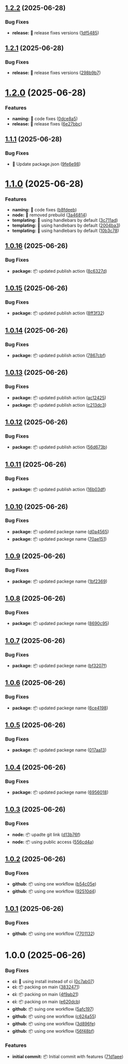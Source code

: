 ## [1.2.2](https://github.com/jamie-codez/nestjs-mailer/compare/v1.2.1...v1.2.2) (2025-06-28)


### Bug Fixes

* **release:** :memo: release fixes versions ([1df5485](https://github.com/jamie-codez/nestjs-mailer/commit/1df54859de3073eb5fbf211b7e4eef9c785144eb))

## [1.2.1](https://github.com/jamie-codez/nestjs-mailer/compare/v1.2.0...v1.2.1) (2025-06-28)


### Bug Fixes

* **release:** :memo: release fixes versions ([298b9b7](https://github.com/jamie-codez/nestjs-mailer/commit/298b9b7824fb4c6907c7b63f75974e42b7a4fc36))

# [1.2.0](https://github.com/jamie-codez/nestjs-mailer/compare/v1.1.1...v1.2.0) (2025-06-28)


### Features

* **naming:** :memo: code fixes ([0dce8a5](https://github.com/jamie-codez/nestjs-mailer/commit/0dce8a545c368358b010328e6799d45fbad6ebde))
* **release:** :memo: release fixes ([6e27bbc](https://github.com/jamie-codez/nestjs-mailer/commit/6e27bbcb8633acd7f74abcda5d2868909641d0aa))

## [1.1.1](https://github.com/jamie-codez/nestjs-mailer/compare/v1.1.0...v1.1.1) (2025-06-28)


### Bug Fixes

* :hammer: Update package.json ([9fe6e98](https://github.com/jamie-codez/nestjs-mailer/commit/9fe6e986f23a6f5cba7a0b7204a588869aea3f84))

# [1.1.0](https://github.com/jamie-codez/nestjs-mailer/compare/v1.0.16...v1.1.0) (2025-06-28)


### Features

* **naming:** :memo: code fixes ([b8fdeeb](https://github.com/jamie-codez/nestjs-mailer/commit/b8fdeeb3fec42340484f50e360f802767f4c0da8))
* **node:** :memo: removed prebuild ([3a46814](https://github.com/jamie-codez/nestjs-mailer/commit/3a468143c72ab6a84af5c03b52a66a22874b3a12))
* **templating:** :memo: using handlebars by default ([3c711ad](https://github.com/jamie-codez/nestjs-mailer/commit/3c711ad3d96a17d8b5fa1dafc22571cb9740fb32))
* **templating:** :memo: using handlebars by default ([2004ba3](https://github.com/jamie-codez/nestjs-mailer/commit/2004ba33a7e8c3c1e2e7b6177e68a3d96ce1c5d8))
* **templating:** :memo: using handlebars by default ([10b3c78](https://github.com/jamie-codez/nestjs-mailer/commit/10b3c785a353f2819b6253636995f9ee0ce4d227))

## [1.0.16](https://github.com/jamie-codez/nestjs-mailer/compare/v1.0.15...v1.0.16) (2025-06-26)


### Bug Fixes

* **package:** :package: updated publish action ([8c6327d](https://github.com/jamie-codez/nestjs-mailer/commit/8c6327d52cfaecef76f3e3baab1e54ce2e5528e9))

## [1.0.15](https://github.com/jamie-codez/nestjs-mailer/compare/v1.0.14...v1.0.15) (2025-06-26)


### Bug Fixes

* **package:** :package: updated publish action ([8ff3f32](https://github.com/jamie-codez/nestjs-mailer/commit/8ff3f32b8766c908210607e8fc0a89825035d986))

## [1.0.14](https://github.com/jamie-codez/nestjs-mailer/compare/v1.0.13...v1.0.14) (2025-06-26)


### Bug Fixes

* **package:** :package: updated publish action ([7867cbf](https://github.com/jamie-codez/nestjs-mailer/commit/7867cbfade8259c2e1e0b3ee3f161831c6975e31))

## [1.0.13](https://github.com/jamie-codez/nestjs-mailer/compare/v1.0.12...v1.0.13) (2025-06-26)


### Bug Fixes

* **package:** :package: updated publish action ([ac12425](https://github.com/jamie-codez/nestjs-mailer/commit/ac124259a3dd0d83491b2c7ae72ca21f8a75047a))
* **package:** :package: updated publish action ([c213dc3](https://github.com/jamie-codez/nestjs-mailer/commit/c213dc373b8f9cfbcf7b6d2db8376bc52500878e))

## [1.0.12](https://github.com/jamie-codez/nestjs-mailer/compare/v1.0.11...v1.0.12) (2025-06-26)


### Bug Fixes

* **package:** :package: updated publish action ([56d673b](https://github.com/jamie-codez/nestjs-mailer/commit/56d673b79b9309812dc307c536e7b7e1525a45b0))

## [1.0.11](https://github.com/jamie-codez/nestjs-mailer/compare/v1.0.10...v1.0.11) (2025-06-26)


### Bug Fixes

* **package:** :package: updated publish action ([16b03df](https://github.com/jamie-codez/nestjs-mailer/commit/16b03df8accbec230ae7ac5c6bbd65f7687c3b2d))

## [1.0.10](https://github.com/jamie-codez/nestjs-mailer/compare/v1.0.9...v1.0.10) (2025-06-26)


### Bug Fixes

* **package:** :package: updated packege name ([d0a4565](https://github.com/jamie-codez/nestjs-mailer/commit/d0a456514266bb896875ead32b42b20808089ca8))
* **package:** :package: updated packege name ([70ae151](https://github.com/jamie-codez/nestjs-mailer/commit/70ae151c25502800095c6a1779e56d4a79215965))

## [1.0.9](https://github.com/jamie-codez/nestjs-mailer/compare/v1.0.8...v1.0.9) (2025-06-26)


### Bug Fixes

* **package:** :package: updated packege name ([1bf2369](https://github.com/jamie-codez/nestjs-mailer/commit/1bf2369e4f7a1eb729263e1d828c07490474a2e3))

## [1.0.8](https://github.com/jamie-codez/nestjs-mailer/compare/v1.0.7...v1.0.8) (2025-06-26)


### Bug Fixes

* **package:** :package: updated packege name ([8690c95](https://github.com/jamie-codez/nestjs-mailer/commit/8690c952acdc60499acc0949a00107f0e8ec7ea4))

## [1.0.7](https://github.com/jamie-codez/nestjs-mailer/compare/v1.0.6...v1.0.7) (2025-06-26)


### Bug Fixes

* **package:** :package: updated packege name ([bf3207f](https://github.com/jamie-codez/nestjs-mailer/commit/bf3207f735e61aa010f5aaf14eddd16143bc2254))

## [1.0.6](https://github.com/jamie-codez/nestjs-mailer/compare/v1.0.5...v1.0.6) (2025-06-26)


### Bug Fixes

* **package:** :package: updated packege name ([6ce4198](https://github.com/jamie-codez/nestjs-mailer/commit/6ce41989801d2fc5316d95f11f1a7f3ff64854cf))

## [1.0.5](https://github.com/jamie-codez/nestjs-mailer/compare/v1.0.4...v1.0.5) (2025-06-26)


### Bug Fixes

* **package:** :package: updated packege name ([017aa13](https://github.com/jamie-codez/nestjs-mailer/commit/017aa132266065516d394169eff0527d76ea085b))

## [1.0.4](https://github.com/jamie-codez/nestjs-mailer/compare/v1.0.3...v1.0.4) (2025-06-26)


### Bug Fixes

* **package:** :package: updated packege name ([6956018](https://github.com/jamie-codez/nestjs-mailer/commit/695601853372f0d32bb91d085f4d1fe5fa8ba8a5))

## [1.0.3](https://github.com/jamie-codez/nestjs-mailer/compare/v1.0.2...v1.0.3) (2025-06-26)


### Bug Fixes

* **node:** :package: upadte git link ([d13b76f](https://github.com/jamie-codez/nestjs-mailer/commit/d13b76f5b87691a8acb7bd672b520103427a75d0))
* **node:** :package: using public access ([556cd4a](https://github.com/jamie-codez/nestjs-mailer/commit/556cd4a247efc7ec65f70aabeb868206aeb707f6))

## [1.0.2](https://github.com/jamie-codez/mailer/compare/v1.0.1...v1.0.2) (2025-06-26)


### Bug Fixes

* **github:** :package: using one workflow ([b54c05e](https://github.com/jamie-codez/mailer/commit/b54c05ecc2d31840e6ac6af0dd02fab564130ebd))
* **github:** :package: using one workflow ([92510d4](https://github.com/jamie-codez/mailer/commit/92510d402f2ad69a5441f1ba8973a0d70af85842))

## [1.0.1](https://github.com/jamie-codez/mailer/compare/v1.0.0...v1.0.1) (2025-06-26)


### Bug Fixes

* **github:** :package: using one workflow ([7701132](https://github.com/jamie-codez/mailer/commit/7701132b20307fcd8cb11f95456bded1506323dc))

# 1.0.0 (2025-06-26)


### Bug Fixes

* **ci:** :hammer: using install instead of ci ([0c7ab07](https://github.com/jamie-codez/mailer/commit/0c7ab079282b97138b298501c132f653ee9fb692))
* **ci:** :package: packing on main ([3832471](https://github.com/jamie-codez/mailer/commit/3832471d5062a8a858c2adefc174ca757b6ccf3b))
* **ci:** :package: packing on main ([4f9ab21](https://github.com/jamie-codez/mailer/commit/4f9ab211fb0c2375a9ad77863b6af12c59594aaa))
* **ci:** :package: packing on main ([e620dcb](https://github.com/jamie-codez/mailer/commit/e620dcb808e6a2bc72c95cd5fa53376656e08883))
* **github:** :package: suing one workflow ([5afc197](https://github.com/jamie-codez/mailer/commit/5afc1974fdfd9bf5ec4616d17c4964c7728cf106))
* **github:** :package: using one workflow ([c624a55](https://github.com/jamie-codez/mailer/commit/c624a5571699145bcc606df69d0ecea740408bc2))
* **github:** :package: using one workflow ([3d896fe](https://github.com/jamie-codez/mailer/commit/3d896fe57b188227388e5527ca998384d66f10c1))
* **github:** :package: using one workflow ([56f48bf](https://github.com/jamie-codez/mailer/commit/56f48bf286993a7d4633b4937837f897f924fb42))


### Features

* **initial commit:** :package: Initial commit with features ([71d1aee](https://github.com/jamie-codez/mailer/commit/71d1aee8e0d5073bce053dedb01c0b0b6c64e482))
